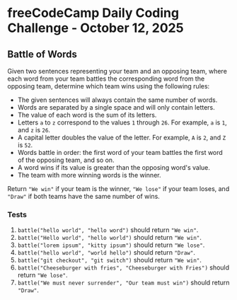 # freeCodeCamp Daily Coding Challenge - October 12, 2025

## Battle of Words

Given two sentences representing your team and an opposing team, where each word from your team battles the corresponding word from the opposing team, determine which team wins using the following rules:

* The given sentences will always contain the same number of words.
* Words are separated by a single space and will only contain letters.
* The value of each word is the sum of its letters.
* Letters `a` to `z` correspond to the values `1` through `26`. For example, `a` is `1`, and `z` is `26`.
* A capital letter doubles the value of the letter. For example, `A` is `2`, and `Z` is `52`.
* Words battle in order: the first word of your team battles the first word of the opposing team, and so on.
* A word wins if its value is greater than the opposing word's value.
* The team with more winning words is the winner.

Return `"We win"` if your team is the winner, `"We lose"` if your team loses, and `"Draw"` if both teams have the same number of wins.

### Tests

1. `battle("hello world", "hello word")` should return `"We win"`.
2. `battle("Hello world", "hello world")` should return `"We win"`.
3. `battle("lorem ipsum", "kitty ipsum")` should return `"We lose"`.
4. `battle("hello world", "world hello")` should return `"Draw"`.
5. `battle("git checkout", "git switch")` should return `"We win"`.
6. `battle("Cheeseburger with fries", "Cheeseburger with Fries")` should return `"We lose"`.
7. `battle("We must never surrender", "Our team must win")` should return `"Draw"`.